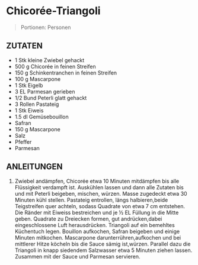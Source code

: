 # Chicorée-Triangoli

> Portionen:  Personen

## ZUTATEN
* 1 Stk kleine Zwiebel gehackt
* 500 g Chicorée in feinen Streifen
* 150 g Schinkentranchen in feinen Streifen
* 100 g Mascarpone
* 1 Stk Eigelb
* 3 EL Parmesan gerieben
* 1/2 Bund Peterli glatt gehackt
* 3 Rollen Pastateig
* 1 Stk Eiweis
* 1.5 dl Gemüsebouillon
* Safran
* 150 g Mascarpone
* Salz
* Pfeffer
* Parmesan


## ANLEITUNGEN

1. Zwiebel andämpfen, Chicorée etwa 10 Minuten mitdämpfen bis alle Flüssigkeit verdampft ist. Auskühlen lassen und dann alle Zutaten bis und mit Peterli beigeben, mischen, würzen. Masse zugedeckt etwa 30 Minuten kühl stellen. Pastateig entrollen, längs halbieren,beide Teigstreifen quer achteln, sodass Quadrate von etwa 7 cm entstehen. Die Ränder mit Eiweiss bestreichen und je ½ EL Füllung in die Mitte geben. Quadrate zu Dreiecken formen, gut andrücken,dabei eingeschlossene Luft herausdrücken. Triangoli auf ein bemehltes Küchentuch legen. Bouillon aufkochen, Safran beigeben und einige Minuten mitkochen. Mascarpone darunterrühren,aufkochen und bei mittlerer Hitze köcheln bis die Sauce sämig ist,würzen. Parallel dazu die Triangoli in knapp siedendem Salzwasser etwa 5 Minuten ziehen lassen. Zusammen mit der Sauce und Parmesan servieren.

